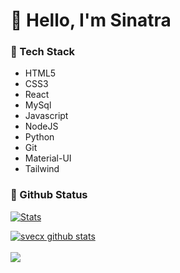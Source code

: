 # **👋 Hello, I'm Sinatra**

### 🎉 Tech Stack

- HTML5
- CSS3
- React
- MySql
- Javascript
- NodeJS
- Python
- Git
- Material-UI
- Tailwind

### 🎉 Github Status

[![Stats](https://github-stats-alpha.vercel.app/api/?username=svecx&cc=fff&tc=DF7431&ic=DF7431 "Stats")](https://github.com/svecx "Stats")<br>

<a href="https://github.com/svecx/github-readme-stats"><img align="center" src="https://github-readme-stats.vercel.app/api?username=svecx&show_icons=true&include_all_commits=true&theme=buefy&hide_border=true" alt="svecx github stats" />
</a><br>
<br>
<a href="https://github.com/svecx/github-readme-stats"><img align="center" src="https://github-readme-stats.vercel.app/api/top-langs/?username=anuraghazra&layout=compact&theme=buefy&hide_border=true" /></a>
